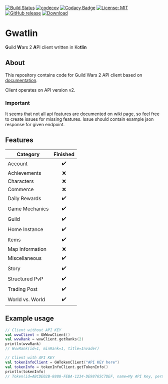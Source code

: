 [![Build Status](https://travis-ci.org/Kryszak/gwatlin.svg?branch=master)](https://travis-ci.org/Kryszak/gwatlin)
[![codecov](https://codecov.io/gh/Kryszak/gwatlin/branch/master/graph/badge.svg)](https://codecov.io/gh/Kryszak/gwatlin)
[![Codacy Badge](https://api.codacy.com/project/badge/Grade/cd1b40830b484dafb1150f3314eb6de2)](https://www.codacy.com/manual/Kryszak/gwatlin?utm_source=github.com&amp;utm_medium=referral&amp;utm_content=Kryszak/gwatlin&amp;utm_campaign=Badge_Grade)
[![License: MIT](https://img.shields.io/badge/License-MIT-yellow.svg)](https://opensource.org/licenses/MIT)
[![GitHub release](https://img.shields.io/github/v/release/Kryszak/gwatlin)](https://GitHub.com/Kryszak/gwatlin/releases/)
[ ![Download](https://api.bintray.com/packages/kryszak/guildwars2/gwatlin/images/download.svg) ](https://bintray.com/kryszak/guildwars2/gwatlin/_latestVersion)

# Gwatlin
**G**uild **W**ars 2 **A**PI client written in Ko**tlin**

## About
This repository contains code for Guild Wars 2 API client based on [documentation](https://wiki.guildwars2.com/wiki/API:Main).

Client operates on API version v2.

### Important
It seems that not all api features are documented on wiki page, so feel free to create issues for missing features.
Issue should contain example json response for given endpoint.

## Features
| Category          | Finished           |
| --------          | :----------------: |
| Account           | :heavy_check_mark: |
| Achievements      | :x:                |
| Characters        | :x:                |
| Commerce          | :x:                |
| Daily Rewards     | :heavy_check_mark: |
| Game Mechanics    | :heavy_check_mark: |
| Guild             | :heavy_check_mark: |
| Home Instance     | :heavy_check_mark: |
| Items             | :heavy_check_mark: |
| Map Information   | :x:                |
| Miscellaneous     | :heavy_check_mark: |
| Story             | :heavy_check_mark: |
| Structured PvP    | :heavy_check_mark: |
| Trading Post      | :heavy_check_mark: |
| World vs. World   | :heavy_check_mark: |

## Example usage
```kotlin
// Client without API KEY
val wvwClient = GWWvwClient()
val wvwRank = wvwClient.getRanks(2)
println(wvwRank)
// WvwRank(id=1, minRank=1, title=Invader)

// Client with API KEY
val tokenInfoClient = GWTokenClient("API KEY here")
val tokenInfo = tokenInfoClient.getTokenInfo()
println(tokenInfo)
// Token(id=ABCDE02B-8888-FEBA-1234-DE98765C7DEF, name=My API Key, permissions=[account, characters, tradingpost, unlocks, build], type=null, expiresAt=null, issuedAt=null, urls=null)
```
